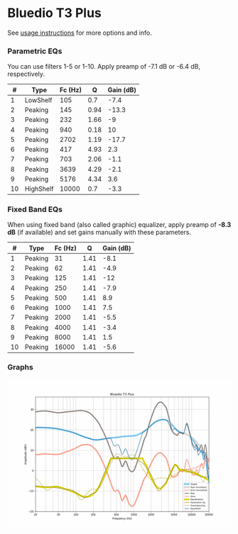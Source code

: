 # Bluedio T3 Plus
See [usage instructions](https://github.com/jaakkopasanen/AutoEq#usage) for more options and info.

### Parametric EQs
You can use filters 1-5 or 1-10. Apply preamp of -7.1 dB or -6.4 dB, respectively.

|   # | Type      |   Fc (Hz) |    Q |   Gain (dB) |
|-----|-----------|-----------|------|-------------|
|   1 | LowShelf  |       105 | 0.7  |        -7.4 |
|   2 | Peaking   |       145 | 0.94 |       -13.3 |
|   3 | Peaking   |       232 | 1.66 |        -9   |
|   4 | Peaking   |       940 | 0.18 |        10   |
|   5 | Peaking   |      2702 | 1.19 |       -17.7 |
|   6 | Peaking   |       417 | 4.93 |         2.3 |
|   7 | Peaking   |       703 | 2.06 |        -1.1 |
|   8 | Peaking   |      3639 | 4.29 |        -2.1 |
|   9 | Peaking   |      5176 | 4.34 |         3.6 |
|  10 | HighShelf |     10000 | 0.7  |        -3.3 |

### Fixed Band EQs
When using fixed band (also called graphic) equalizer, apply preamp of **-8.3 dB** (if available) and set gains manually with these parameters.

|   # | Type    |   Fc (Hz) |    Q |   Gain (dB) |
|-----|---------|-----------|------|-------------|
|   1 | Peaking |        31 | 1.41 |        -8.1 |
|   2 | Peaking |        62 | 1.41 |        -4.9 |
|   3 | Peaking |       125 | 1.41 |       -12   |
|   4 | Peaking |       250 | 1.41 |        -7.9 |
|   5 | Peaking |       500 | 1.41 |         8.9 |
|   6 | Peaking |      1000 | 1.41 |         7.5 |
|   7 | Peaking |      2000 | 1.41 |        -5.5 |
|   8 | Peaking |      4000 | 1.41 |        -3.4 |
|   9 | Peaking |      8000 | 1.41 |         1.5 |
|  10 | Peaking |     16000 | 1.41 |        -5.6 |

### Graphs
![](./Bluedio%20T3%20Plus.png)
